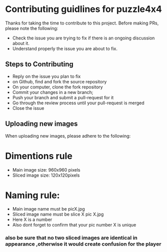 # Contributing guidlines for puzzle4x4

Thanks for taking the time to contribute to this project. Before making PRs, please note the following:

- Check the issue you are trying to fix if there is an ongoing discussion about it.
- Understand properly the issue you are about to fix.

## Steps to Contributing

- Reply on the issue you plan to fix
- on Github, find and fork the source repository
- On your computer, clone the fork repository
- Commit your changes in a new branch;
- Push your branch and submit a pull-request for it
- Go through the review process until your pull-request is merged
- Close the issue


## Uploading new images
When uploading new images, please adhere to the following:

# Dimentions rule
  * Main image size: 960x960 pixels
  * Sliced image size: 120x120pixels

# Naming rule:
  * Main image name must be picX.jpg
  * Sliced image name must be slice X pic X.jpg
  * Here X is a number
  * Also dont forget to confirm that your pic number X is unique

### also be sure that no two sliced images are identical in appearance ,otherwise it would create confusion for the player
